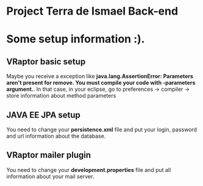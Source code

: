 # Project Terra de Ismael Back-end
# Some setup information :).

## VRaptor basic setup

Maybe you receive a exception like **java.lang.AssertionError: Parameters aren't present for remove. You must compile your code with -parameters argument.**. In that case, in your eclipse, go to preferences -> compiler -> store information about method parameters
  	
## JAVA EE JPA setup

You need to change your **persistence.xml** file and put your login, password and url information about the database.
  	
## VRaptor mailer plugin

You need to change your **development.properties** file and put all information about your mail server.
  	

